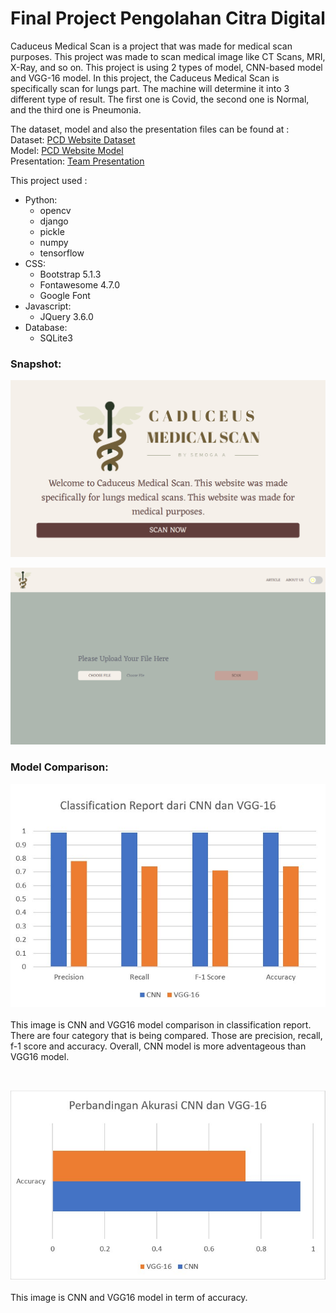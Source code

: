 <h1>Final Project Pengolahan Citra Digital</h1>
  
<p>
  Caduceus Medical Scan is a project that was made for medical scan purposes. This project was made to scan medical image like CT Scans, MRI, X-Ray, and so on. This project is using 2 types of model, CNN-based model and VGG-16 model. In this project, the Caduceus Medical Scan is specifically scan for lungs part. The machine will determine it into 3 different type of result. The first one is Covid, the second one is Normal, and the third one is Pneumonia. 

  The dataset, model and also the presentation files can be found at :
  <br>
  Dataset: <a href="https://drive.google.com/drive/folders/17h53ogv8hsLgYUe_NExgwIU6jUEq2eEg?usp=sharing">PCD Website Dataset</a>
  <br>
  Model: <a href="https://drive.google.com/drive/folders/1SPhkDcL9GvEae5z34266yb4jppGMJeQo?usp=sharing">PCD Website Model</a>
  <br>
  Presentation: <a href="https://docs.google.com/presentation/d/1p1ob4YlDwP9yhwEX9VPEIV4IM7kfrBCS/edit?usp=sharing&ouid=117273436821419590701&rtpof=true&sd=true">Team Presentation</a>

This project used : 
  <ul>
    <li>
      Python:
      <ul>
        <li>opencv</li>
        <li>django</li>
        <li>pickle</li>
        <li>numpy</li>
        <li>tensorflow</li>
      </ul>
    </li>
    <li>
    CSS:
    <ul>
        <li>Bootstrap 5.1.3</li>
        <li>Fontawesome 4.7.0</li>
        <li>Google Font</li>
    </ul>
    </li>
    <li>
    Javascript:
    <ul>
        <li>JQuery 3.6.0</li>
    </ul>
    </li>
    <li>
    Database:
    <ul>
        <li>SQLite3</li>
    </ul>
    </li>
  </ul>
  
  
</p>

<h3>Snapshot:</h3>

<p><img src="snapshot_1.png"></p>
<p><img src="snapshot_2.png"></p>

<h3>Model Comparison:</h3>

<p>
  <div style="text-align:center"><img src="snapshot_3.jpeg"></div>
  <br>
  This image is CNN and VGG16 model comparison in classification report. There are four category that is being compared. Those are precision, recall, f-1 score and accuracy. Overall, CNN model is more adventageous than VGG16 model.
</p>
<br>
<p>
  <div style="text-align:center"><img src="snapshot_4.jpeg"></div>
  <br>
  This image is CNN and VGG16 model in term of accuracy.
</p>
